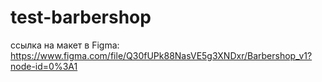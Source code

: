 # test-barbershop

ссылка на макет в Figma: https://www.figma.com/file/Q30fUPk88NasVE5g3XNDxr/Barbershop_v1?node-id=0%3A1
